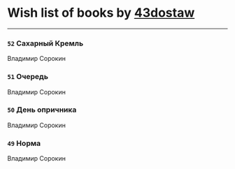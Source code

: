 # Wish list of books by [43dostaw](http://vk.com/id201788999)
---

### `52` Сахарный Кремль
Владимир Сорокин

### `51` Очередь
Владимир Сорокин

### `50` День опричника
Владимир Сорокин

### `49` Норма
Владимир Сорокин


